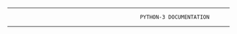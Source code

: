 ***********************************************************************************************************************************
                                              PYTHON-3 DOCUMENTATION
******************************************************************************************************


